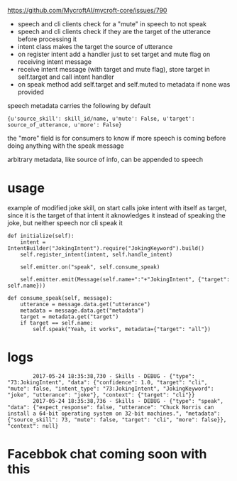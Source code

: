 https://github.com/MycroftAI/mycroft-core/issues/790

- speech and cli clients check for a "mute" in speech to not speak
- speech and cli clients check if they are the target of the utterance before processing it
- intent class makes the target the source of utterance
- on register intent add a handler just to set target and mute flag on receiving intent message
- receive intent message (with target and mute flag), store target in self.target and call intent handler
- on speak method add self.target and self.muted to metadata if none was provided

speech metadata carries the following by default

    {u'source_skill': skill_id/name, u'mute': False, u'target': source_of_utterance, u'more': False}

the "more" field is for consumers to know if more speech is coming before doing anything with the speak message

arbitrary metadata, like source of info, can be appended to speech

# usage

example of modified joke skill, on start calls joke intent with itself as target, since it is the target of that intent it aknowledges it instead of speaking the joke, but neither speech nor cli speak it

    def initialize(self):
        intent = IntentBuilder("JokingIntent").require("JokingKeyword").build()
        self.register_intent(intent, self.handle_intent)

        self.emitter.on("speak", self.consume_speak)

        self.emitter.emit(Message(self.name+":"+"JokingIntent", {"target": self.name}))

    def consume_speak(self, message):
        utterance = message.data.get("utterance")
        metadata = message.data.get("metadata")
        target = metadata.get("target")
        if target == self.name:
            self.speak("Yeah, it works", metadata={"target": "all"})

# logs

            2017-05-24 18:35:38,730 - Skills - DEBUG - {"type": "73:JokingIntent", "data": {"confidence": 1.0, "target": "cli", "mute": false, "intent_type": "73:JokingIntent", "JokingKeyword": "joke", "utterance": "joke"}, "context": {"target": "cli"}}
            2017-05-24 18:35:38,736 - Skills - DEBUG - {"type": "speak", "data": {"expect_response": false, "utterance": "Chuck Norris can install a 64-bit operating system on 32-bit machines.", "metadata": {"source_skill": 73, "mute": false, "target": "cli", "more": false}}, "context": null}

# Facebbok chat coming soon with this
